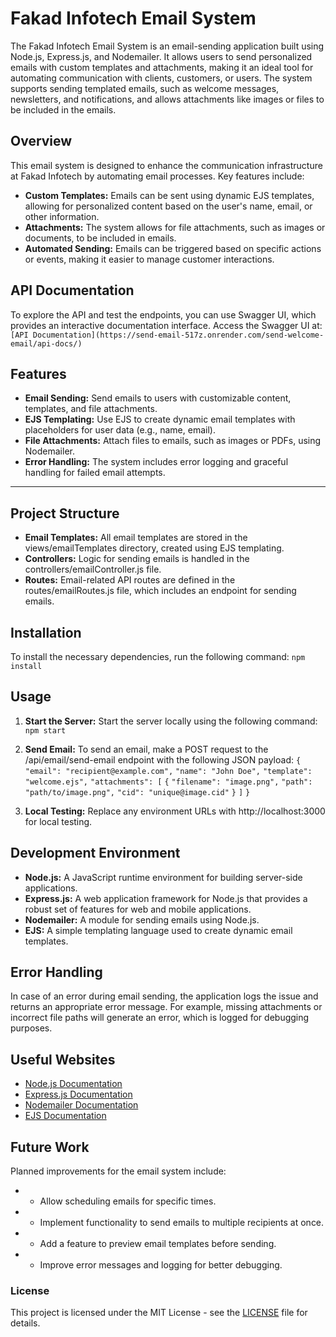# Fakad Infotech Email System

The Fakad Infotech Email System is an email-sending application built using Node.js, Express.js, and Nodemailer. It allows users to send personalized emails with custom templates and attachments, making it an ideal tool for automating communication with clients, customers, or users. The system supports sending templated emails, such as welcome messages, newsletters, and notifications, and allows attachments like images or files to be included in the emails.

## Overview

This email system is designed to enhance the communication infrastructure at Fakad Infotech by automating email processes. Key features include:

- **Custom Templates:** Emails can be sent using dynamic EJS templates, allowing for personalized content based on the user's name, email, or other information.
- **Attachments:** The system allows for file attachments, such as images or documents, to be included in emails.
- **Automated Sending:** Emails can be triggered based on specific actions or events, making it easier to manage customer interactions.

## API Documentation
To explore the API and test the endpoints, you can use Swagger UI, which provides an interactive documentation interface. Access the Swagger UI at:
`[API Documentation](https://send-email-517z.onrender.com/send-welcome-email/api-docs/)`

## Features

- **Email Sending:** Send emails to users with customizable content, templates, and file attachments.
- **EJS Templating:** Use EJS to create dynamic email templates with placeholders for user data (e.g., name, email).
- **File Attachments:** Attach files to emails, such as images or PDFs, using Nodemailer.
- **Error Handling:** The system includes error logging and graceful handling for failed email attempts.

---------------------------------------------------------------------------------------------------------------------------------

## Project Structure
- **Email Templates:** All email templates are stored in the views/emailTemplates directory, created using EJS templating.
- **Controllers:** Logic for sending emails is handled in the controllers/emailController.js file.
- **Routes:** Email-related API routes are defined in the routes/emailRoutes.js file, which includes an endpoint for sending emails.

## Installation
To install the necessary dependencies, run the following command:
`npm install`

## Usage
1. **Start the Server:** Start the server locally using the following command:
`npm start`

2. **Send Email:** To send an email, make a POST request to the /api/email/send-email endpoint with the following JSON payload:
`{`
  `"email": "recipient@example.com",`
  `"name": "John Doe",`
  `"template": "welcome.ejs",`
  `"attachments": [`
    `{`
      `"filename": "image.png",`
      `"path": "path/to/image.png",`
      `"cid": "unique@image.cid"`
    `}`
  `]`
`}`
3. **Local Testing:** Replace any environment URLs with http://localhost:3000 for local testing.

## Development Environment

- **Node.js:** A JavaScript runtime environment for building server-side applications.
- **Express.js:** A web application framework for Node.js that provides a robust set of features for web and mobile applications.
- **Nodemailer:** A module for sending emails using Node.js.
- **EJS:** A simple templating language used to create dynamic email templates.

## Error Handling
In case of an error during email sending, the application logs the issue and returns an appropriate error message. For example, missing attachments or incorrect file paths will generate an error, which is logged for debugging purposes.

## Useful Websites

- [Node.js Documentation](https://nodejs.org/en/docs/)
- [Express.js Documentation](https://expressjs.com/)
- [Nodemailer Documentation](https://nodemailer.com/)
- [EJS Documentation](https://ejs.co/)

## Future Work

Planned improvements for the email system include:

- * Allow scheduling emails for specific times.
- * Implement functionality to send emails to multiple recipients at once.
- * Add a feature to preview email templates before sending.
- * Improve error messages and logging for better debugging.

### License

This project is licensed under the MIT License - see the [LICENSE](/docs/LICENSE) file for details.